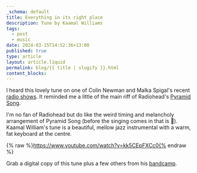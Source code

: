```yaml
---
_schema: default
title: Everything in its right place
description: Tune by Kaamal Williams
tags:
  - post
  - music
date: 2024-03-15T14:52:36+13:00
published: true
type: article
layout: article.liquid
permalink: blog/{{ title | slugify }}.html
content_blocks:
---
```

I heard this lovely tune on one of Colin Newman and Malka Spigal's recent <a href="https://www.totallyradio.com/shows/swimming-in-sound" title="Swimming in Sound" target="_blank" rel="noopener">radio shows</a>. It reminded me a little of the main riff of Radiohead's <a href="https://www.youtube.com/watch?v=3M_Gg1xAHE4" title="Video of the Pyramid Song by Radiohead." target="_blank" rel="noopener">Pyramid Song</a>.

I'm no fan of Radiohead but do like the weird timing and melancholy arrangement of Pyramid Song (before the singing comes in that is 😬). Kaamal William's tune is a beautiful, mellow jazz instrumental with a warm, fat keyboard at the centre.

{% raw %}https://www.youtube.com/watch?v=kk5CEpFXCc0{% endraw %}

Grab a digital copy of this tune plus a few others from his <a href="https://kamaalwilliams.bandcamp.com/album/everything-in-its-right-place" title="Kaamal William's Bandcamp" target="_blank" rel="noopener">bandcamp</a>.